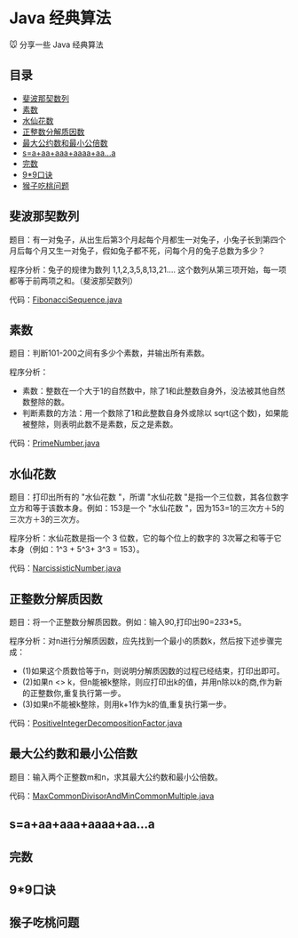 # Java 经典算法

:mouse: 分享一些 Java 经典算法

目录
-----------------

- [斐波那契数列](#斐波那契数列)
- [素数](#素数)
- [水仙花数](#水仙花数)
- [正整数分解质因数](#正整数分解质因数)
- [最大公约数和最小公倍数](#最大公约数和最小公倍数)
- [s=a+aa+aaa+aaaa+aa...a](#s=a+aa+aaa+aaaa+aa...a)
- [完数](#完数)
- [9*9口诀](#9*9口诀)
- [猴子吃桃问题](#猴子吃桃问题)

## 斐波那契数列 ##

题目：有一对兔子，从出生后第3个月起每个月都生一对兔子，小兔子长到第四个月后每个月又生一对兔子，假如兔子都不死，问每个月的兔子总数为多少？

程序分析：兔子的规律为数列 1,1,2,3,5,8,13,21....  这个数列从第三项开始，每一项都等于前两项之和。（斐波那契数列）

代码：[FibonacciSequence.java](https://github.com/yandongquan/classical-algorithm/blob/master/ClassicalAlgorithm/src/main/java/com/javakz/FibonacciSequence.java)

## 素数 ##

题目：判断101-200之间有多少个素数，并输出所有素数。

程序分析：
- 素数：整数在一个大于1的自然数中，除了1和此整数自身外，没法被其他自然数整除的数。
- 判断素数的方法：用一个数除了1和此整数自身外或除以 sqrt(这个数)，如果能被整除，则表明此数不是素数，反之是素数。

代码：[PrimeNumber.java](https://github.com/yandongquan/classical-algorithm/blob/master/ClassicalAlgorithm/src/main/java/com/javakz/PrimeNumber.java)

## 水仙花数 ##

题目：打印出所有的 "水仙花数 "，所谓 "水仙花数 "是指一个三位数，其各位数字立方和等于该数本身。例如：153是一个 "水仙花数 "，因为153=1的三次方＋5的三次方＋3的三次方。

程序分析：水仙花数是指一个 3 位数，它的每个位上的数字的 3次幂之和等于它本身（例如：1^3 + 5^3+ 3^3 = 153）。

代码：[NarcissisticNumber.java](https://github.com/yandongquan/classical-algorithm/blob/master/ClassicalAlgorithm/src/main/java/com/javakz/NarcissisticNumber.java)

## 正整数分解质因数 ##

题目：将一个正整数分解质因数。例如：输入90,打印出90=2*3*3*5。

程序分析：对n进行分解质因数，应先找到一个最小的质数k，然后按下述步骤完成：
- (1)如果这个质数恰等于n，则说明分解质因数的过程已经结束，打印出即可。
- (2)如果n <> k，但n能被k整除，则应打印出k的值，并用n除以k的商,作为新的正整数你,重复执行第一步。
- (3)如果n不能被k整除，则用k+1作为k的值,重复执行第一步。

代码：[PositiveIntegerDecompositionFactor.java](https://github.com/yandongquan/classical-algorithm/blob/master/ClassicalAlgorithm/src/main/java/com/javakz/NarcissisticNumber.java)

## 最大公约数和最小公倍数 ##

题目：输入两个正整数m和n，求其最大公约数和最小公倍数。

代码：[MaxCommonDivisorAndMinCommonMultiple.java](https://github.com/yandongquan/classical-algorithm/blob/master/ClassicalAlgorithm/src/main/java/com/javakz/MaxCommonDivisorAndMinCommonMultiple.java)

## s=a+aa+aaa+aaaa+aa...a ##

## 完数 ##

## 9*9口诀 ##

## 猴子吃桃问题 ##